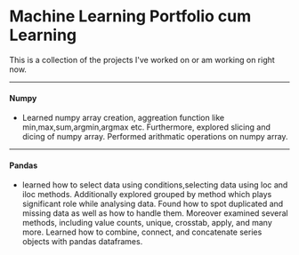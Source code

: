 # Machine Learning Portfolio cum Learning

This is a collection of the projects I've worked on or am working on right now.
____

#### Numpy
- Learned numpy array creation, aggreation function like min,max,sum,argmin,argmax etc. Furthermore, explored slicing and dicing of numpy array. Performed arithmatic operations on numpy array.

____

#### Pandas
- learned how to select data using conditions,selecting data using loc and iloc methods. Additionally explored grouped by method which plays significant role while analysing data. Found how to spot duplicated and missing data as well as how to handle them. Moreover examined several methods, including value counts, unique, crosstab, apply, and many more. Learned how to combine, connect, and concatenate series objects with pandas dataframes.
